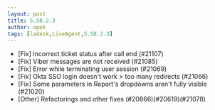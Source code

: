 ```yaml
---
layout: post
title: 5.58.2.3
author: opok
tags: [ladesk,LiveAgent,5.58.2.3]
---
```


- [Fix] Incorrect ticket status after call end (#21107)
- [Fix] Viber messages are not received (#21085)
- [Fix] Error while terminating user session (#21069)
- [Fix] Okta SSO login doesn't work > too many redirects (#21066)
- [Fix] Some parameters in Report's dropdowns aren't fully visible (#21020)
- [Other] Refactorings and other fixes (#20866)(#20619)(#21078)
